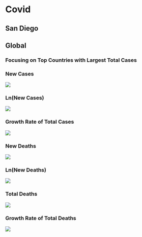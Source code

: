 # Covid

## San Diego 

## Global

### Focusing on Top Countries with Largest Total Cases 

### New Cases
![](/images_global/new_cases.png)

### Ln(New Cases)
![](/images_global/ln_new_cases.png)

### Growth Rate of Total Cases
![](/images_global/delt_total_cases.png)

### New Deaths
![](/images_global/new_deaths.png)

### Ln(New Deaths)
![](/images_global/ln_new_deaths.png)

### Total Deaths
![](/images_global/total_deaths.png)

### Growth Rate of Total Deaths
![](/images_global/delt_total_deaths.png)
